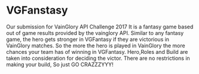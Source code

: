 # VGFanstasy
Our submission for VainGlory API Challenge 2017
It is a fantasy game based out of game results provided by the vainglory API. 
Similar to any fantasy game, the hero gets stronger in VGFantasy if they are victorious in VainGlory matches.
So the more the hero is played in VainGlory the more chances your team has of winning in VGFantasy.
Hero,Roles and Build are taken into consideration for deciding the victor.
There are no restrictions in making your build, So just GO CRAZZZYYY!
